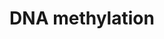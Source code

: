 ---
annotations:
- type: Pathway Ontology
  value: '"pathway pertinent to DNA replication and repair'
authors:
- ReactomeTeam
- Mkutmon
description: 'Methylation of cytosine is catalyzed by a family of DNA methyltransferases
  (DNMTs): DNMT1, DNMT3A, and DNMT3B transfer methyl groups from S-adenosylmethionine
  to cytosine, producing 5-methylcytosine and homocysteine (reviewed in Klose and
  Bird 2006, Ooi et al. 2009, Jurkowska et al. 2011, Moore et al. 2013). (DNMT2 appears
  to methylate RNA rather than DNA.) DNMT1, the first enzyme discovered, preferentially
  methylates hemimethylated CG motifs that are produced by replication (template strand
  methylated, synthesized strand unmethylated). Thus it maintains existing methylation
  through cell division. DNMT3A and DNMT3B catalyze de novo methylation at unmethylated
  sites that include both CG dinucleotides and non-CG motifs.<br>DNA from adult humans
  contains about 0.76 to 1.00 mole percent 5-methylcytosine (Ehrlich et al. 1982,
  reviewed in Klose and Bird 2006, Ooi et al. 2009, Moore et al. 2013). Methylation
  of DNA occurs at cytosines that are mainly located in CG dinucleotides. CG dinucleotides
  are unevenly distributed in the genome. Promoter regions tend to have a high CG-content,
  forming so-called CG-islands (CGIs), while the CG-content in the remaining part
  of the genome is much lower. CGIs tend to be unmethylated, while the majority of
  CGs outside CGIs are methylated. Methylation in promoters and first exons tends
  to repress transcription while methylation in gene bodies (regions of genes downstream
  of the promoter and first exon) correlates with transcription (reviewed in Ehrlich
  and Lacey 2013, Kulis et al. 2013). Proteins such as MeCP2 and MBDs specifically
  bind 5-methylcytosine and may recruit other factors.<br>Mammalian development has
  two major episodes of genome-wide demethylation and remethylation (reviewed in Zhou
  2012, Guibert and Weber 2013, Hackett and Surani 2013, Dean 2014). In mice about
  1 day after fertilization the paternal genome is actively demethylated by TET proteins
  together with thymine DNA glycosylase and the maternal genome is demethylated by
  passive dilution during replication, however methylation at imprinted sites is maintained.
  The genome has its lowest methylation level about 3.5 days post-fertilization. Remethylation
  occurs by 6.5 days post-fertilization. The second demethylation-remethylation event
  occurs in primordial germ cells of the developing embryo about 12.5 days post-fertilization.
  DNMT3A and DNMT3B, together with the non-catalytic DNMT3L, play major roles in the
  remethylation events (reviewed in Chen and Chan 2014). How the methyltransferases
  are directed to particular regions of the genome remains an area of active research.
  The mechanisms at each locus may differ in detail but a connection between histone
  modifications and DNA methylation has been observed (reviewed in Rose and Klose
  2014).  View original pathway at [http://www.reactome.org/PathwayBrowser/#DIAGRAM=5334118
  Reactome].'
last-edited: 2021-01-25
organisms:
- Homo sapiens
redirect_from:
- /index.php/Pathway:WP3359
- /instance/WP3359
schema-jsonld:
- '@context': https://schema.org/
  '@id': https://wikipathways.github.io/pathways/WP3359.html
  '@type': Dataset
  creator:
    '@type': Organization
    name: WikiPathways
  description: 'Methylation of cytosine is catalyzed by a family of DNA methyltransferases
    (DNMTs): DNMT1, DNMT3A, and DNMT3B transfer methyl groups from S-adenosylmethionine
    to cytosine, producing 5-methylcytosine and homocysteine (reviewed in Klose and
    Bird 2006, Ooi et al. 2009, Jurkowska et al. 2011, Moore et al. 2013). (DNMT2
    appears to methylate RNA rather than DNA.) DNMT1, the first enzyme discovered,
    preferentially methylates hemimethylated CG motifs that are produced by replication
    (template strand methylated, synthesized strand unmethylated). Thus it maintains
    existing methylation through cell division. DNMT3A and DNMT3B catalyze de novo
    methylation at unmethylated sites that include both CG dinucleotides and non-CG
    motifs.<br>DNA from adult humans contains about 0.76 to 1.00 mole percent 5-methylcytosine
    (Ehrlich et al. 1982, reviewed in Klose and Bird 2006, Ooi et al. 2009, Moore
    et al. 2013). Methylation of DNA occurs at cytosines that are mainly located in
    CG dinucleotides. CG dinucleotides are unevenly distributed in the genome. Promoter
    regions tend to have a high CG-content, forming so-called CG-islands (CGIs), while
    the CG-content in the remaining part of the genome is much lower. CGIs tend to
    be unmethylated, while the majority of CGs outside CGIs are methylated. Methylation
    in promoters and first exons tends to repress transcription while methylation
    in gene bodies (regions of genes downstream of the promoter and first exon) correlates
    with transcription (reviewed in Ehrlich and Lacey 2013, Kulis et al. 2013). Proteins
    such as MeCP2 and MBDs specifically bind 5-methylcytosine and may recruit other
    factors.<br>Mammalian development has two major episodes of genome-wide demethylation
    and remethylation (reviewed in Zhou 2012, Guibert and Weber 2013, Hackett and
    Surani 2013, Dean 2014). In mice about 1 day after fertilization the paternal
    genome is actively demethylated by TET proteins together with thymine DNA glycosylase
    and the maternal genome is demethylated by passive dilution during replication,
    however methylation at imprinted sites is maintained. The genome has its lowest
    methylation level about 3.5 days post-fertilization. Remethylation occurs by 6.5
    days post-fertilization. The second demethylation-remethylation event occurs in
    primordial germ cells of the developing embryo about 12.5 days post-fertilization.
    DNMT3A and DNMT3B, together with the non-catalytic DNMT3L, play major roles in
    the remethylation events (reviewed in Chen and Chan 2014). How the methyltransferases
    are directed to particular regions of the genome remains an area of active research.
    The mechanisms at each locus may differ in detail but a connection between histone
    modifications and DNA methylation has been observed (reviewed in Rose and Klose
    2014).  View original pathway at [http://www.reactome.org/PathwayBrowser/#DIAGRAM=5334118
    Reactome].'
  keywords:
  - DNMT3A:DNMT3L:Chromatin
  - hemimethylC
  - DNMT1
  - 'HIST2H2BE '
  - Chromatin with
  - 'DNA '
  - 'HIST1H2BB '
  - 'DNA containing 5-mC '
  - 'hemimethylated DNA '
  - UHRF1
  - DNMT3B:DNMT3L:Chromatin
  - 'HIST1H2BJ '
  - AdoHcy
  - 'HIST2H3A '
  - 'HIST1H2BA '
  - 'H2AFZ '
  - 'H2AFB1 '
  - 'HIST1H2BN '
  - 'HIST1H2BD '
  - 'DNMT3A '
  - DNMT3B:DNMT3L:Chromatin with 5mC
  - AdoMet
  - 'H2AFX '
  - DNMT3A:DNMT3L:Chromatin with 5mC
  - DNMT3B:DNMT3L
  - 'HIST1H2AJ '
  - 'HIST1H3A '
  - 'HIST1H2BH '
  - UHRF1:Chromatin with
  - 'HIST1H2BL '
  - 'H2AFV '
  - 'HIST1H2BO '
  - 'HIST1H4 '
  - 'HIST3H2BB '
  - DNMT1:UHRF1:Chromatin with symmetric methylC
  - 'H2BFS '
  - 'HIST1H2AC '
  - DNMT1:UHRF1:Chromatin with hemimethylC
  - 'HIST1H2BK '
  - 'DNMT1 '
  - 'HIST2H2AA3 '
  - 'HIST1H2AB '
  - 'HIST1H2AD '
  - 'H2AFJ '
  - 'UHRF1 '
  - DNMT3A:DNMT3L
  - 'HIST1H2BM '
  - Chromatin
  - 'HIST2H2AC '
  - 'DNMT3B '
  - 'symmetrically methylated DNA '
  - 'DNMT3L '
  - 'H3F3A '
  - 'HIST1H2BC '
  license: CC0
  name: DNA methylation
seo: CreativeWork
title: DNA methylation
wpid: WP3359
---